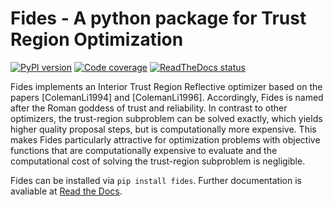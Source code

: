 # Fides - A python package for Trust Region Optimization

<a href="https://badge.fury.io/py/fides">
  <img src="https://badge.fury.io/py/fides.svg" alt="PyPI version"></a>
<a href="https://codecov.io/gh/fides-dev/fides">
  <img src="https://codecov.io/gh/fides-dev/fides/branch/master/graph/badge.svg" alt="Code coverage"></a>
<a href="https://fides-optimizer.readthedocs.io/en/latest/?badge=latest">
 <img src="https://readthedocs.org/projects/fides-optimizer/badge/?version=latest" alt="ReadTheDocs status"></a>


Fides implements an Interior Trust Region Reflective optimizer based on
the papers [ColemanLi1994] and [ColemanLi1996]. Accordingly, Fides is
named after the Roman goddess of trust and reliability. In contrast to other
optimizers, the trust-region subproblem can be solved exactly, which
yields higher quality proposal steps, but is computationally more expensive.
This makes Fides particularly attractive for optimization problems with
objective functions that are computationally expensive to evaluate and the
computational cost of solving the trust-region subproblem is negligible.

Fides can be installed via `pip install fides`. Further documentation is
 avaliable at [Read the Docs](fides-optimizer.readthedocs.io).

